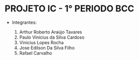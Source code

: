 ﻿# PROJETO IC - 1° PERIODO BCC

- Integrantes:
  
    1. Arthur Roberto Araújo Tavares
    2. Paulo Vinicius da Silva Cardoso
    3. Vinicius Lopes Rocha
    4. Jose Edilson Da Silva Filho
    5. Rafael Carvalho
